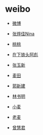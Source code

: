 # weibo


<div id = "首"></div>
<script src = "../js/首.js"></script>


* [微博](https://m.weibo.cn/)


* [张烨佳Nina](https://m.weibo.cn/u/1801509614)
* [桃桃](https://m.weibo.cn/u/1407722902)
* [在下铁头阿彪](https://m.weibo.cn/u/6874605429)
* [张玉新](https://m.weibo.cn/u/1188742767)


* [麦田](https://m.weibo.cn/u/1454037911)
* [郭新建](https://m.weibo.cn/u/5243509390)
* [林书明](https://m.weibo.cn/u/1811781304)


* [小麦](https://m.weibo.cn/u/1914010467)
* [老麦](https://m.weibo.cn/u/1611435224)


* [曾慧君](https://m.weibo.cn/u/1030648103)
